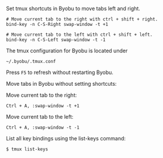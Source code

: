 Set tmux shortcuts in Byobu to move tabs left and right.
```
# Move current tab to the right with ctrl + shift + right.
bind-key -n C-S-Right swap-window -t +1

# Move current tab to the left with ctrl + shift + left.
bind-key -n C-S-Left swap-window -t -1
```
The tmux configuration for Byobu is located under
```
~/.byobu/.tmux.conf
```
Press `F5` to refresh without restarting Byobu.

Move tabs in Byobu without setting shortcuts:

Move current tab to the right:
```
Ctrl + A, :swap-window -t +1
```
Move current tab to the left:
```
Ctrl + A, :swap-window -t -1
```
List all key bindings using the list-keys command:
```
$ tmux list-keys
```